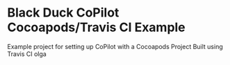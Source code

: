 # Black Duck CoPilot Cocoapods/Travis CI Example
Example project for setting up CoPilot with a Cocoapods Project Built using Travis CI
olga
